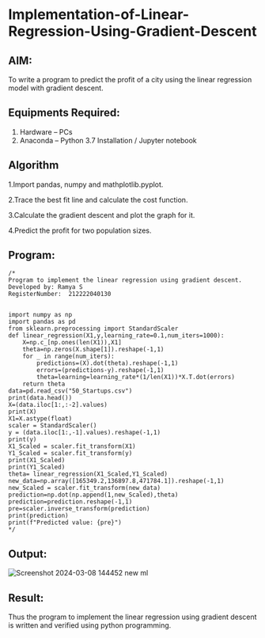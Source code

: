 # Implementation-of-Linear-Regression-Using-Gradient-Descent

## AIM:
To write a program to predict the profit of a city using the linear regression model with gradient descent.

## Equipments Required:
1. Hardware – PCs
2. Anaconda – Python 3.7 Installation / Jupyter notebook

## Algorithm

1.Import pandas, numpy and mathplotlib.pyplot.

2.Trace the best fit line and calculate the cost function.

3.Calculate the gradient descent and plot the graph for it.

4.Predict the profit for two population sizes.

## Program:
```
/*
Program to implement the linear regression using gradient descent.
Developed by: Ramya S
RegisterNumber:  212222040130
```
```

import numpy as np
import pandas as pd
from sklearn.preprocessing import StandardScaler
def linear_regression(X1,y,learning_rate=0.1,num_iters=1000):
    X=np.c_[np.ones(len(X1)),X1]
    theta=np.zeros(X.shape[1]).reshape(-1,1)
    for _ in range(num_iters):
        predictions=(X).dot(theta).reshape(-1,1)
        errors=(predictions-y).reshape(-1,1)
        theta=learning=learning_rate*(1/len(X1))*X.T.dot(errors)
    return theta
data=pd.read_csv("50_Startups.csv")
print(data.head())
X=(data.iloc[1:,:-2].values)
print(X)
X1=X.astype(float)
scaler = StandardScaler()
y = (data.iloc[1:,-1].values).reshape(-1,1)
print(y)
X1_Scaled = scaler.fit_transform(X1)
Y1_Scaled = scaler.fit_transform(y)
print(X1_Scaled)
print(Y1_Scaled)
theta= linear_regression(X1_Scaled,Y1_Scaled)
new_data=np.array([165349.2,136897.8,471784.1]).reshape(-1,1)
new_Scaled = scaler.fit_transform(new_data)
prediction=np.dot(np.append(1,new_Scaled),theta)
prediction=prediction.reshape(-1,1)
pre=scaler.inverse_transform(prediction)
print(prediction)
print(f"Predicted value: {pre}")
*/
```

## Output:
![Screenshot 2024-03-08 144452 new ml](https://github.com/sakthipriyadhanusu/Implementation-of-Linear-Regression-Using-Gradient-Descent/assets/119393194/2933c518-d72c-4405-b34d-3e629b850e68)


## Result:
Thus the program to implement the linear regression using gradient descent is written and verified using python programming.
